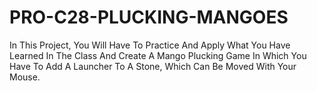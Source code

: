 # PRO-C28-PLUCKING-MANGOES
In This Project, You Will Have To Practice And Apply What You Have Learned In The Class And Create A Mango Plucking Game In Which You Have To Add A Launcher To A Stone, Which Can Be Moved With Your Mouse.
